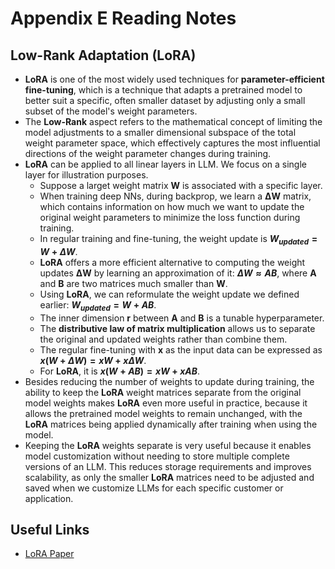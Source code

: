 # Appendix E Reading Notes

## Low-Rank Adaptation (LoRA)
- **LoRA** is one of the most widely used techniques for **parameter-efficient fine-tuning**, which is a technique that adapts a pretrained model to better suit a specific, often smaller dataset by adjusting only a small subset of the model's weight parameters. 
- The **Low-Rank** aspect refers to the mathematical concept of limiting the model adjustments to a smaller dimensional subspace of the total weight parameter space, which effectively captures the most influential directions of the weight parameter changes during training.
- **LoRA** can be applied to all linear layers in LLM. We focus on a single layer for illustration purposes.
    - Suppose a larget weight matrix **W** is associated with a specific layer. 
    - When training deep NNs, during backprop, we learn a **ΔW** matrix, which contains information on how much we want to update the original weight parameters to minimize the loss function during training. 
    - In regular training and fine-tuning, the weight update is **$W_{updated} = W + ΔW$**.
    - **LoRA** offers a more efficient alternative to computing the weight updates **ΔW** by learning an approximation of it: **$ΔW \approx AB$**, where **A** and **B** are two matrices much smaller than **W**.
    - Using **LoRA**, we can reformulate the weight update we defined earlier: **$W_{updated} = W + AB$**.
    - The inner dimension **r** between **A** and **B** is a tunable hyperparameter.
    - The **distributive law of matrix multiplication** allows us to separate the original and updated weights rather than combine them.
    - The regular fine-tuning with **x** as the input data can be expressed as **$x(W + ΔW) = xW + xΔW$**.
    - For **LoRA**, it is **$x(W + AB) = xW + xAB$**.
- Besides reducing the number of weights to update during training, the ability to keep the **LoRA** weight matrices separate from the original model weights makes **LoRA** even more useful in practice, because it allows the pretrained model weights to remain unchanged, with the **LoRA** matrices being applied dynamically after training when using the model.
- Keeping the **LoRA** weights separate is very useful because it enables model customization without needing to store multiple complete versions of an LLM. This reduces storage requirements and improves scalability, as only the smaller **LoRA** matrices need to be adjusted and saved when we customize LLMs for each specific customer or application.

## Useful Links
- [LoRA Paper](https://arxiv.org/abs/2106.09685)